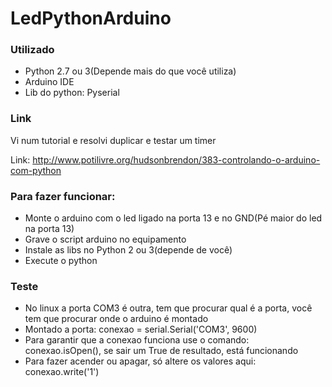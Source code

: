 # LedPythonArduino

### Utilizado

* Python 2.7 ou 3(Depende mais do que você utiliza)
* Arduino IDE
* Lib do python: Pyserial

### Link

Vi num tutorial e resolvi duplicar e testar um timer

Link: http://www.potilivre.org/hudsonbrendon/383-controlando-o-arduino-com-python

### Para fazer funcionar:

* Monte o arduino com o led ligado na porta 13 e no GND(Pé maior do led na porta 13)
* Grave o script arduino no equipamento
* Instale as libs no Python 2 ou 3(depende de você)
* Execute o python

### Teste 

* No linux a porta COM3 é outra, tem que procurar qual é a porta, você tem que procurar onde o arduino é montado
* Montado a porta: conexao = serial.Serial('COM3', 9600)
* Para garantir que a conexao funciona use o comando: conexao.isOpen(), se sair um True de resultado, está funcionando
* Para fazer acender ou apagar, só altere os valores aqui: conexao.write('1')